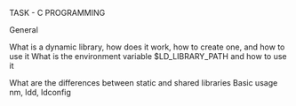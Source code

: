 TASK - C PROGRAMMING

General

What is a dynamic library, how does it work, how to create one, and how to use it
What is the environment variable $LD_LIBRARY_PATH and how to use it

What are the differences between static and shared libraries
Basic usage nm, ldd, ldconfig
